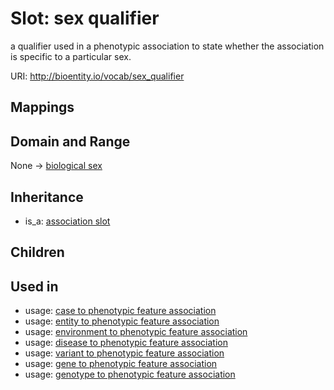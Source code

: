 # Slot: sex qualifier


a qualifier used in a phenotypic association to state whether the association is specific to a particular sex.

URI: http://bioentity.io/vocab/sex_qualifier
## Mappings

## Domain and Range

None -> [biological sex](BiologicalSex.md)
## Inheritance

 *  is_a: [association slot](association_slot.md)
## Children

## Used in

 *  usage: [case to phenotypic feature association](CaseToPhenotypicFeatureAssociation.md)
 *  usage: [entity to phenotypic feature association](EntityToPhenotypicFeatureAssociation.md)
 *  usage: [environment to phenotypic feature association](EnvironmentToPhenotypicFeatureAssociation.md)
 *  usage: [disease to phenotypic feature association](DiseaseToPhenotypicFeatureAssociation.md)
 *  usage: [variant to phenotypic feature association](VariantToPhenotypicFeatureAssociation.md)
 *  usage: [gene to phenotypic feature association](GeneToPhenotypicFeatureAssociation.md)
 *  usage: [genotype to phenotypic feature association](GenotypeToPhenotypicFeatureAssociation.md)
